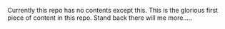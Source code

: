 Currently this repo has no contents except this. This is the glorious first piece of content in this repo. Stand back there will me more.....
